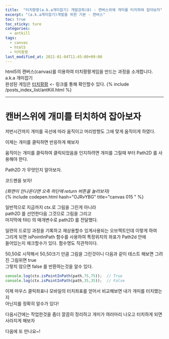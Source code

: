 ```yaml
---
title:  "터치팡팡(a.k.a개미잡기) 개발강좌(8) - 캔버스위에 개미를 터치하여 잡아보자"
excerpt: "(a.k.a개미잡기)개발을 위한 기본 - 캔버스"
toc: true
toc_sticky: ture
categories:
  - antkill
tags:
  - canvas
  - html5
  - 터치팡팡
last_modified_at: 2021-01-04T11:45:00+09:00
---
```


html5의 캔버스(canvas)를 이용하여 터치팡팡게임을 만드는 과정을 소개합니다. a.k.a 개미잡기  
완성된 게임은 [터치팡팡](https://mnmsoft.co.kr/content/ant) <- 링크를 통해 확인할수 있다.
{% include /posts_index_list/antKill.html %}

---

# 캔버스위에 개미를 터치하여 잡아보자

저번시간까지 개미를 곡선에 따라 움직이고 머리방향도 그에 맞게 움직이게 하였다.

이제는 개미를 클릭하면 반응하게 해보자

움직이는 개미를 클릭하여 클릭되었음을 인지하려면 개미를 그릴때 부터 Path2D 를 사용해야 한다.

Path2D 가 무엇인지 알아보자.


코드펜을 보자!  

*(화면이 안나온다면 오측 하단에 return 버튼을 눌러보자)*  
{% include codepen.html hash="OJRvYBG" title="canvas 015 " %} 

일반적으로 지금까지 ctx.로 그림을 그린게 아니라  
path2D 를 선언한다음 그것으로 그림을 그리고   
마지막에 fill() 의 매개변수로 path2D 를 전달했다.

일련의 드로잉 과정을 기록하고 재상용할수 있게사용되는 오브젝트인데 이렇게 하여  
그리게 되면 isPointInPath 함수를 사용하여 특정위치의 좌표가 Path2d 안에   
들어있는지 체크할수가 있다. 함수명도 직관적이다.  

50,50로 시작해서 50,50크기 만큼 그림을 그린것이니
다음과 같이 테스트 해보면 그려진 그림위면 true  
그렇치 않으면 false 를 반환하는것을 알수 있다.


``` js
console.log(ctx.isPointInPath(path,75,75));  // True
console.log(ctx.isPointInPath(path,35,35));  // False
```

이제 마우스 클릭좌표나 모바일의 터치좌표를 얻어서 비교해보면 내가 개미를 터치했는지  
아닌지를 정확히 알수가 있다!  


다음시간에는 작업한것을 좀더 깔끔히 정리하고 
개미가 여러마리 나오고 터치하게 되면 사라지게 해보자

다음에 또 만나요~!













